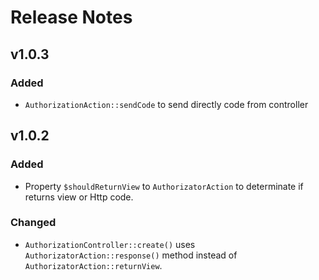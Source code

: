 # Release Notes

## v1.0.3
### Added
- `AuthorizationAction::sendCode` to send directly code from controller

## v1.0.2
### Added
- Property `$shouldReturnView` to `AuthorizatorAction` to determinate if returns view or Http code.
### Changed
- `AuthorizationController::create()` uses  `AuthorizatorAction::response()` method instead of `AuthorizatorAction::returnView`.